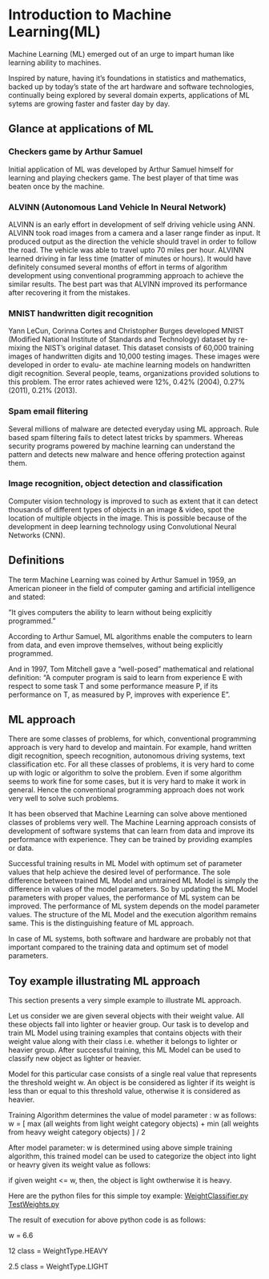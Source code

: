 # Introduction to Machine Learning(ML) 

Machine Learning (ML) emerged out of an urge to impart human like learning ability to machines.

Inspired by nature, having it’s foundations in statistics and mathematics, backed up by today’s state of the art hardware and software technologies, continually being explored by
several domain experts, applications of ML sytems are growing faster and faster day by day.

## Glance at applications of ML

### Checkers game by Arthur Samuel
Initial application of ML was developed by Arthur Samuel himself for learning and playing checkers game. The best player of that time was beaten
once by the machine.

### ALVINN (Autonomous Land Vehicle In Neural Network)
ALVINN is an early effort in development of self driving vehicle using ANN. ALVINN took road images from a camera and a laser range finder as input. It produced output as the direction the vehicle should travel in order to follow the road. The vehicle was able to travel upto 70 miles per hour. ALVINN learned driving in far less time (matter of minutes or hours). It would have definitely consumed several months of effort in terms of algorithm development using conventional programming approach to achieve the similar results. The best part was that ALVINN improved its performance after recovering it from the mistakes.

### MNIST handwritten digit recognition
Yann LeCun, Corinna Cortes and Christopher Burges developed MNIST (Modified National Institute of Standards and Technology) dataset by re-mixing the NIST’s original dataset. This dataset consists of 60,000 training images of handwritten digits and 10,000 testing images. These images were developed in order to evalu- ate machine learning models on handwritten digit recognition. Several people, teams, organizations provided solutions to this problem. The error rates achieved were 12%, 0.42% (2004), 0.27% (2011), 0.21% (2013).

### Spam email flitering
Several millions of malware are detected everyday using ML approach. Rule based spam filtering fails to detect latest tricks by spammers. Whereas security programs powered by machine learning can understand the pattern and detects new malware and hence offering protection against them. 

### Image recognition, object detection and classification
Computer vision technology is improved to such as extent that it can detect thousands of different types of objects in an image & video, spot the location of multiple objects in the image. This is possible because of the development in deep learning technology using Convolutional Neural Networks (CNN).

## Definitions

The term Machine Learning was coined by Arthur Samuel in 1959, an American pioneer in the field of computer gaming and artificial intelligence and stated:

”It gives computers the ability to learn without being explicitly programmed.”

According to Arthur Samuel, ML algorithms enable the computers to learn from data, and even improve themselves, without being explicitly programmed.

And in 1997, Tom Mitchell gave a “well-posed” mathematical and relational definition:
“A computer program is said to learn from experience E with respect to some task T and some performance measure P, if its performance on T, as measured by P, improves with experience E”.

## ML approach
There are some classes of problems, for which, conventional programming approach is very hard to develop and maintain. For example, hand written digit recognition, speech recognition, autonomous driving systems, text classification etc. For all these classes of problems, it is very hard to come up with logic or algorithm to solve the problem. Even if some algorithm seems to work fine for some cases, but it is very hard to make it work in general. Hence the conventional programming approach does not work very well to solve such problems.

It has been observed that Machine Learning can solve above mentioned classes of problems very well. The Machine Learning approach consists of development of software systems that can learn from data and improve its performance with experience. They can be trained by providing examples or data.

Successful training results in ML Model with optimum set of parameter values that help achieve the desired level of performance. The sole difference between trained ML Model and untrained ML Model is simply the difference in values of the model parameters. So by updating the ML Model parameters with proper values, the performance of ML system can be improved. The performance of ML system depends on the model parameter values. The structure of the ML Model and the execution algorithm remains same. This is the distinguishing feature of ML approach.

In case of ML systems, both software and hardware are probably not that important compared to the training data and optimum set of model parameters.

## Toy example illustrating ML approach
This section presents a very simple example to illustrate ML approach. 

Let us consider we are given several objects with their weight value. All these objects fall into lighter or heavier group. Our task is to develop and train ML Model using training examples that contains objects with their weight value along with their class i.e. whether it belongs to lighter or heavier group. After successful training, this ML Model can be used to classify new object as lighter or heavier.

Model for this particular case consists of a single real value that represents the threshold weight w. An object is be considered as lighter if its weight is less than or equal to this threshold value, otherwise it is considered as heavier.

Training Algorithm determines the value of model parameter : w as follows:
  w = [ max (all weights from light weight category objects) + min (all weights from heavy weight category objects) ] / 2
  
After model parameter: w is determined using above simple training algorithm, this trained model can be used to categorize the object into light or heavry given its weight value as follows:

if given weight <= w, then, the object is light owtherwise it is heavy.

Here are the python files for this simple toy example:
[WeightClassifier.py](WeightClassifier.py)
[TestWeights.py](TestWeights.py)

The result of execution for above python code is as follows:

w = 6.6

12 class = WeightType.HEAVY

2.5 class = WeightType.LIGHT

